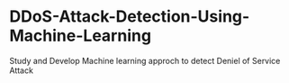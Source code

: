 # DDoS-Attack-Detection-Using-Machine-Learning
Study and Develop Machine learning approch to detect Deniel of Service Attack
